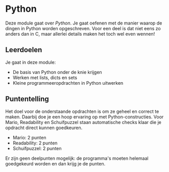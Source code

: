 # Python

Deze module gaat over *Python*. Je gaat oefenen met de manier waarop de dingen in Python worden opgeschreven. Voor een deel is dat niet eens zo anders dan in C, maar allerlei details maken het toch wel even wennen!

## Leerdoelen

Je gaat in deze module:

- De basis van Python onder de knie krijgen
- Werken met lists, dicts en sets
- Kleine programmeeropdrachten in Python uitwerken

## Puntentelling

Het doel voor de onderstaande opdrachten is om ze geheel en correct te maken. Daarbij doe je een hoop ervaring op met Python-constructies. Voor Mario, Readability en Schuifpuzzel staan automatische checks klaar die je opdracht direct kunnen goedkeuren.

- Mario: 2 punten
- Readability: 2 punten
- Schuifpuzzel: 2 punten

Er zijn geen deelpunten mogelijk: de programma's moeten helemaal goedgekeurd worden en dan krijg je de punten.
